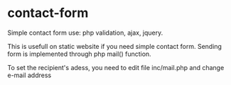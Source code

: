 # contact-form
Simple contact form use: php validation, ajax, jquery.

This is usefull on static website if you need simple contact form.
Sending form is implemented through php mail() function.

To set the recipient's adess, you need to edit file inc/mail.php and change e-mail address
